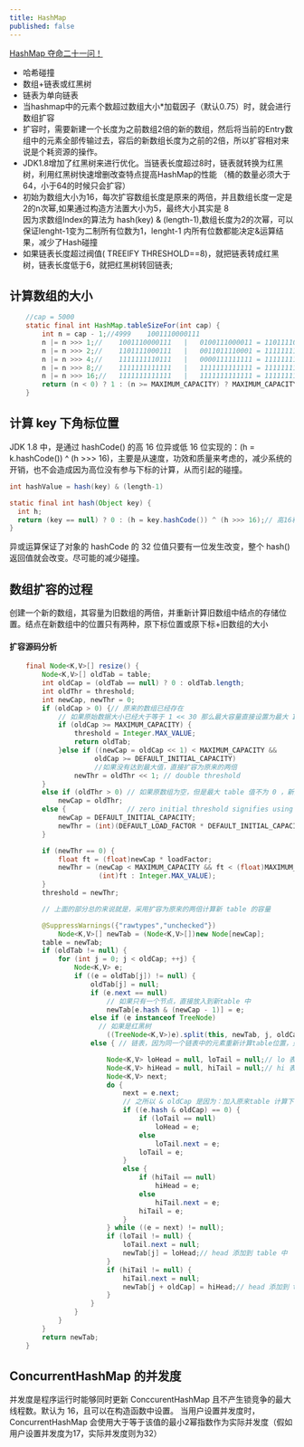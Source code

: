 ```yaml
---
title: HashMap
published: false
---
```

[HashMap 夺命二十一问！](https://blog.csdn.net/weixin_42604188/article/details/112096462)

* 哈希碰撞
* 数组+链表或红黑树
* 链表为单向链表  
* 当hashmap中的元素个数超过数组大小*加载因子（默认0.75）时，就会进行数组扩容
* 扩容时，需要新建一个长度为之前数组2倍的新的数组，然后将当前的Entry数组中的元素全部传输过去，容后的新数组长度为之前的2倍，所以扩容相对来说是个耗资源的操作。  
* JDK1.8增加了红黑树来进行优化。当链表长度超过8时，链表就转换为红黑树，利用红黑树快速增删改查特点提高HashMap的性能  （桶的数量必须大于64，小于64的时候只会扩容）
* 初始为数组大小为16，每次扩容数组长度是原来的两倍，并且数组长度一定是2的n次幂,如果通过构造方法置大小为5，最终大小其实是 8  
   因为求数组Index的算法为 hash(key) & (length-1),数组长度为2的次幂，可以保证lenght-1变为二制所有位数为1，lenght-1 内所有位数都能决定&运算结果，减少了Hash碰撞
* 如果链表长度超过阀值( TREEIFY THRESHOLD==8)，就把链表转成红黑树，链表长度低于6，就把红黑树转回链表;
## 计算数组的大小
```java
    //cap = 5000
    static final int HashMap.tableSizeFor(int cap) {
        int n = cap - 1;//4999    1001110000111
        n |= n >>> 1;//    1001110000111   |   0100111000011 = 1101111000111
        n |= n >>> 2;//    1101111000111   |   0011011110001 = 1111111110111
        n |= n >>> 4;//    1111111110111   |   0000111111111 = 1111111111111
        n |= n >>> 8;//    1111111111111   |   1111111111111 = 1111111111111   
        n |= n >>> 16;//   1111111111111   |   1111111111111 = 1111111111111   
        return (n < 0) ? 1 : (n >= MAXIMUM_CAPACITY) ? MAXIMUM_CAPACITY : n + 1;//8192
    }
```
## 计算 key 下角标位置

JDK 1.8 中，是通过 hashCode() 的高 16 位异或低 16 位实现的：(h = k.hashCode()) ^ (h >>> 16)，主要是从速度，功效和质量来考虑的，减少系统的开销，也不会造成因为高位没有参与下标的计算，从而引起的碰撞。

```java
int hashValue = hash(key) & (length-1)

static final int hash(Object key) {
  int h;
  return (key == null) ? 0 : (h = key.hashCode()) ^ (h >>> 16);// 高16和低16进行异或运算
}
```
异或运算保证了对象的 hashCode 的 32 位值只要有一位发生改变，整个 hash() 返回值就会改变。尽可能的减少碰撞。

## 数组扩容的过程
创建一个新的数组，其容量为旧数组的两倍，并重新计算旧数组中结点的存储位置。结点在新数组中的位置只有两种，原下标位置或原下标+旧数组的大小

#### 扩容源码分析
```java
    final Node<K,V>[] resize() {
        Node<K,V>[] oldTab = table;
        int oldCap = (oldTab == null) ? 0 : oldTab.length;
        int oldThr = threshold;
        int newCap, newThr = 0;
        if (oldCap > 0) {// 原来的数组已经存在
            // 如果原始数据大小已经大于等于 1 << 30 那么最大容量直接设置为最大 Int 值，数组大小不变
            if (oldCap >= MAXIMUM_CAPACITY) {
                threshold = Integer.MAX_VALUE;
                return oldTab;
            }else if ((newCap = oldCap << 1) < MAXIMUM_CAPACITY &&
                     oldCap >= DEFAULT_INITIAL_CAPACITY)
                     //如果没有达到最大值，直接扩容为原来的两倍
                newThr = oldThr << 1; // double threshold
        }
        else if (oldThr > 0) // 如果原数组为空，但是最大 table 值不为 0 ，新数组直接设置为 threshold
            newCap = oldThr;
        else {               // zero initial threshold signifies using defaults
            newCap = DEFAULT_INITIAL_CAPACITY;
            newThr = (int)(DEFAULT_LOAD_FACTOR * DEFAULT_INITIAL_CAPACITY);
        }

        if (newThr == 0) {
            float ft = (float)newCap * loadFactor;
            newThr = (newCap < MAXIMUM_CAPACITY && ft < (float)MAXIMUM_CAPACITY ?
                      (int)ft : Integer.MAX_VALUE);
        }
        threshold = newThr;

        // 上面的部分总的来说就是，采用扩容为原来的两倍计算新 table 的容量

        @SuppressWarnings({"rawtypes","unchecked"})
            Node<K,V>[] newTab = (Node<K,V>[])new Node[newCap];
        table = newTab;
        if (oldTab != null) {
            for (int j = 0; j < oldCap; ++j) {
                Node<K,V> e;
                if ((e = oldTab[j]) != null) {
                    oldTab[j] = null;
                    if (e.next == null)
                        // 如果只有一个节点，直接放入到新table 中
                        newTab[e.hash & (newCap - 1)] = e;
                    else if (e instanceof TreeNode)
                      // 如果是红黑树
                        ((TreeNode<K,V>)e).split(this, newTab, j, oldCap);
                    else { // 链表，因为同一个链表中的元素重新计算table位置，只有两种可能 1. 原来的位置 2. 原来的位置 + 原 table 的 size

                        Node<K,V> loHead = null, loTail = null;// lo 表示不变的链表
                        Node<K,V> hiHead = null, hiTail = null;// hi 表示 原来的位置 + 原 table 的 size 的链表 
                        Node<K,V> next;
                        do {
                            next = e.next;
                            // 之所以 & oldCap 是因为：加入原来table 计算下标是 & 1111 那么新 table 计算下表就是 & 11111 也就是最高位添加了个 1 这个 1 的位置刚好是 oldCap 的最高位
                            if ((e.hash & oldCap) == 0) {
                                if (loTail == null)
                                    loHead = e;
                                else
                                    loTail.next = e;
                                loTail = e;
                            }
                            else {
                                if (hiTail == null)
                                    hiHead = e;
                                else
                                    hiTail.next = e;
                                hiTail = e;
                            }
                        } while ((e = next) != null);
                        if (loTail != null) {
                            loTail.next = null;
                            newTab[j] = loHead;// head 添加到 table 中 
                        }
                        if (hiTail != null) {
                            hiTail.next = null;
                            newTab[j + oldCap] = hiHead;// head 添加到 table 中 
                        }
                    }
                }
            }
        }
        return newTab;
    }
```

## ConcurrentHashMap 的并发度
并发度是程序运行时能够同时更新 ConccurentHashMap 且不产生锁竞争的最大线程数。默认为 16，且可以在构造函数中设置。
当用户设置并发度时，ConcurrentHashMap 会使用大于等于该值的最小2幂指数作为实际并发度（假如用户设置并发度为17，实际并发度则为32）
